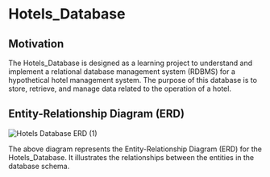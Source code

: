 # Hotels_Database

## Motivation

The Hotels_Database is designed as a learning project to understand and implement a relational database management system (RDBMS) for a hypothetical hotel management system. The purpose of this database is to store, retrieve, and manage data related to the operation of a hotel.

## Entity-Relationship Diagram (ERD)

![Hotels Database ERD (1)](https://github.com/GodjaVasile2/Hotels_Database/assets/131607138/b04ce470-7829-4728-80e3-1e96715e1c0f)

The above diagram represents the Entity-Relationship Diagram (ERD) for the Hotels_Database. It illustrates the relationships between the entities in the database schema.

<!-- ## Usage

This database is designed to simulate real-world operations of a hotel management system, providing a comprehensive learning experience in database design, normalization, SQL queries, and database management.

## Installation

Provide instructions on how to install and setup your database here.

## Examples

Provide examples on how to use your database here. Include SQL queries and their expected results.

## Contributing

Provide instructions on how others can contribute to your project. You might want to include guidelines for submitting pull requests.

## License

Include information about the license here. -->
